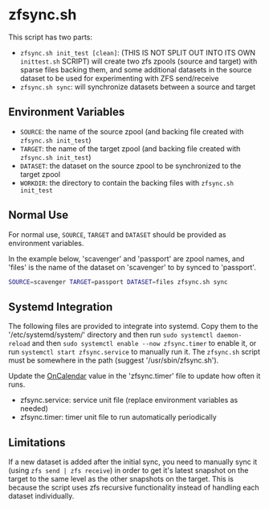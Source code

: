 # zfsync.sh

This script has two parts:

* `zfsync.sh init_test [clean]`: (THIS IS NOT SPLIT OUT INTO ITS OWN `inittest.sh` SCRIPT) will create two zfs zpools (source and target) with sparse files backing them, and some additional datasets in the source dataset to be used for experimenting with ZFS send/receive
* `zfsync.sh sync`: will synchronize datasets between a source and target

## Environment Variables

* `SOURCE`: the name of the source zpool (and backing file created with `zfsync.sh init_test`)
* `TARGET`: the name of the target zpool (and backing file created with `zfsync.sh init_test`)
* `DATASET`: the dataset on the source zpool to be synchronized to the target zpool
* `WORKDIR`: the directory to contain the backing files with `zfsync.sh init_test`

## Normal Use

For normal use, `SOURCE`, `TARGET` and `DATASET` should be provided as environment variables.

In the example below, 'scavenger' and 'passport' are zpool names, and 'files' is the name of the dataset on 'scavenger' to by synced to 'passport'.

``` sh
SOURCE=scavenger TARGET=passport DATASET=files zfsync.sh sync
```

## Systemd Integration

The following files are provided to integrate into systemd. Copy them to the '/etc/systemd/system/' directory and then run `sudo systemctl daemon-reload` and then `sudo systemctl enable --now zfsync.timer` to enable it, or run `systemctl start zfsync.service` to manually run it. The `zfsync.sh` script must be somewhere in the path (suggest '/usr/sbin/zfsync.sh').

Update the [OnCalendar](https://www.freedesktop.org/software/systemd/man/systemd.time.html) value in the 'zfsync.timer' file to update how often it runs.

* zfsync.service: service unit file (replace environment variables as needed)
* zfsync.timer: timer unit file to run automatically periodically

## Limitations

If a new dataset is added after the initial sync, you need to manually sync it (using `zfs send | zfs receive`) in order to get it's latest snapshot on the target to the same level as the other snapshots on the target. This is because the script uses zfs recursive functionality instead of handling each dataset individually.
